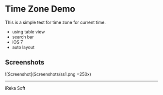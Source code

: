 # Time Zone Demo

This is a simple test for time zone for current time.

* using table view
* search bar
* iOS 7
* auto layout

## Screenshots

![Screenshot](Screenshots/ss1.png =250x)

---

iReka Soft